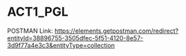 # ACT1_PGL


POSTMAN Link: https://elements.getpostman.com/redirect?entityId=38896755-3505dfec-5f51-4120-8e57-3d9f77a4e3c3&entityType=collection

